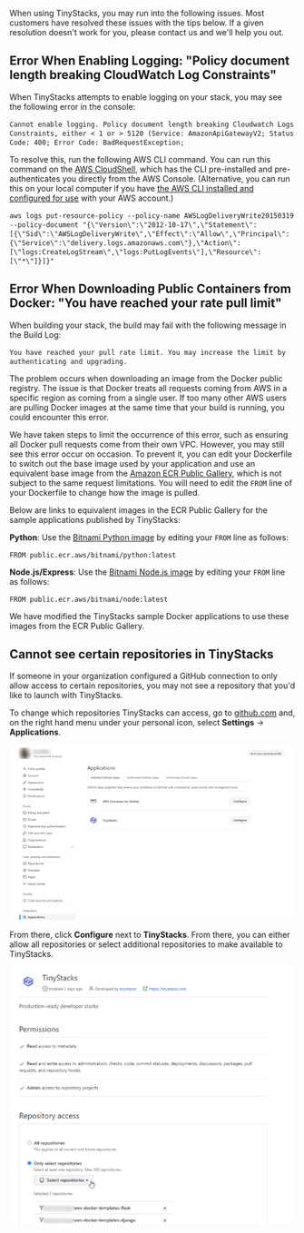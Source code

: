 When using TinyStacks, you may run into the following issues. Most customers have resolved these issues with the tips below. If a given resolution doesn't work for you, please contact us and we'll help you out. 

## Error When Enabling Logging: "Policy document length breaking CloudWatch Log Constraints"

When TinyStacks attempts to enable logging on your stack, you may see the following error in the console: 

```
Cannot enable logging. Policy document length breaking Cloudwatch Logs Constraints, either < 1 or > 5120 (Service: AmazonApiGatewayV2; Status Code: 400; Error Code: BadRequestException;
```

To resolve this, run the following AWS CLI command. You can run this command on the [AWS CloudShell](https://aws.amazon.com/cloudshell/), which has the CLI pre-installed and pre-authenticates you directly from the AWS Console. (Alternative, you can run this on your local computer if you have [the AWS CLI installed and configured for use](https://docs.aws.amazon.com/cli/latest/userguide/cli-chap-getting-started.html) with your AWS account.)

```
aws logs put-resource-policy --policy-name AWSLogDeliveryWrite20150319 --policy-document "{\"Version\":\"2012-10-17\",\"Statement\":[{\"Sid\":\"AWSLogDeliveryWrite\",\"Effect\":\"Allow\",\"Principal\":{\"Service\":\"delivery.logs.amazonaws.com\"},\"Action\":[\"logs:CreateLogStream\",\"logs:PutLogEvents\"],\"Resource\":[\"*\"]}]}"
```

## Error When Downloading Public Containers from Docker: "You have reached your rate pull limit"

When building your stack, the build may fail with the following message in the Build Log: 

```
You have reached your pull rate limit. You may increase the limit by authenticating and upgrading. 
```

The problem occurs when downloading an image from the Docker public registry. The issue is that Docker treats all requests coming from AWS in a specific region as coming from a single user. If too many other AWS users are pulling Docker images at the same time that your build is running, you could encounter this error. 

We have taken steps to limit the occurrence of this error, such as ensuring all Docker pull requests come from their own VPC. However, you may still see this error occur on occasion. To prevent it, you can edit your Dockerfile to switch out the base image used by your application and use an equivalent base image from the [Amazon ECR Public Gallery](https://gallery.ecr.aws/), which is not subject to the same request limitations. You will need to edit the `FROM` line of your Dockerfile to change how the image is pulled.

Below are links to equivalent images in the ECR Public Gallery for the sample applications published by TinyStacks: 

**Python**: Use the [Bitnami Python image](https://gallery.ecr.aws/bitnami/python) by editing your `FROM` line as follows:

```
FROM public.ecr.aws/bitnami/python:latest
```

**Node.js/Express**: Use the [Bitnami Node.js image](https://gallery.ecr.aws/bitnami/node) by editing your `FROM` line as follows:

```
FROM public.ecr.aws/bitnami/node:latest
```

We have modified the TinyStacks sample Docker applications to use these images from the ECR Public Gallery.

## Cannot see certain repositories in TinyStacks

If someone in your organization configured a GitHub connection to only allow access to certain repositories, you may not see a repository that you'd like to launch with TinyStacks. 

To change which repositories TinyStacks can access, go to <a href="https://github.com" target="_blank">github.com</a> and, on the right hand menu under your personal icon, select **Settings** -> **Applications**. 

![TinyStacks - configure available GitHub repos](img/github-configure-repos-1.png)

From there, click **Configure** next to **TinyStacks**. From there, you can either allow all repositories or select additional repositories to make available to TinyStacks. 

![TinyStacks - configure available GitHub repos 2](img/github-configure-repos-2.png)
